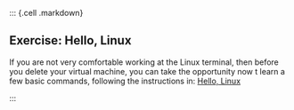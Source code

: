 
::: {.cell .markdown}

## Exercise: Hello, Linux


If you are not very comfortable working at the Linux terminal, then before you delete your virtual machine, you can take the opportunity now t learn a few basic commands, following the instructions in: [Hello, Linux](https://teaching-on-testbeds.github.io/hello-linux/index-chi)

:::